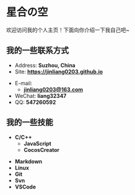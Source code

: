 # 星合の空

欢迎访问我的个人主页！下面向你介绍一下我自己吧~

<!-- slide -->

## 我的一些联系方式

- Address: **Suzhou, China**
- Site: **<https://jinliang0203.github.io>**

<!-- slide vertical=true -->

- E-mail:
  - **[jinliang0203@163.com](mailto:jinliang0203@163.com)**
- WeChat: **liang32347**
- QQ: **547260592**


## 我的一些技能

<!-- slide vertical=true -->

- **C/C++**
  - **JavaScript**
  - **CocosCreator**

<!-- slide vertical=true -->

- **Markdown**
- **Linux**
- **Git**
-  **Svn**
- **VSCode**

